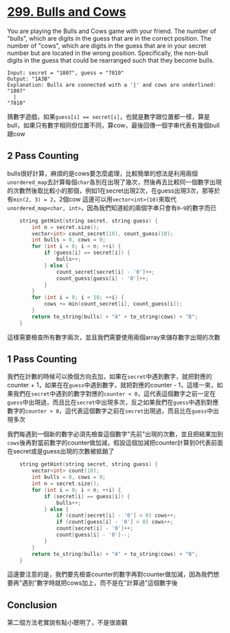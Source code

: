 # [299. Bulls and Cows](https://leetcode.com/problems/bulls-and-cows/)

You are playing the Bulls and Cows game with your friend.
The number of "bulls", which are digits in the guess that are in the correct position.
The number of "cows", which are digits in the guess that are in your secret number but are located in the wrong position. Specifically, the non-bull digits in the guess that could be rearranged such that they become bulls.

```
Input: secret = "1807", guess = "7810"
Output: "1A3B"
Explanation: Bulls are connected with a '|' and cows are underlined:
"1807"
  |
"7810"
```

猜數字遊戲，如果`guess[i] == secret[i]`，也就是數字跟位置都一樣，算是bull，如果只有數字相同但位置不同，算cow，最後回傳一個字串代表有幾個bull跟cow

## 2 Pass Counting
bulls很好計算，麻煩的是cows要怎麼處理，比較簡單的想法是利用兩個`unordered_map`去計算每個`char`各別在出現了幾次，然後再去比較同一個數字出現的次數然後取比較小的那個，例如1在secret出現2次，在guess出現3次，那等於有`min(2, 3) = 2`，2個cow
這邊可以用`vector<int>(10)`來取代`unordered_map<char, int>`，因為我們知道給的兩個字串只會有`0~9`的數字而已

```cpp
    string getHint(string secret, string guess) {
        int n = secret.size();
        vector<int> count_secret(10), count_guess(10);
        int bulls = 0, cows = 0;
        for (int i = 0; i < n; ++i) {
            if (guess[i] == secret[i]) {
                bulls++;
            } else {
                count_secret[secret[i] - '0']++;
                count_guess[guess[i] - '0']++;
            }
        }
        for (int i = 0; i < 10; ++i) {
            cows += min(count_secret[i], count_guess[i]);
        }
        return to_string(bulls) + "A" + to_string(cows) + "B";
    }
```

這樣需要檢查所有數字兩次，並且我們需要使用兩個array來儲存數字出現的次數

## 1 Pass Counting
我們在計數的時候可以換個方向去加，如果在`secret`中遇到數字，就把對應的counter + 1，如果在在`guess`中遇到數字，就把對應的counter - 1，這樣一來，如果我們在`secret`中遇到的數字對應的`counter < 0`，這代表這個數字之前一定在`guess`中出現過，而且比在`secret`中出現多次，反之如果我們在`guess`中遇到對應數字的`counter > 0`，這代表這個數字之前在`secret`出現過，而且比在`guess`中出現多次

我們每遇到一個新的數字必須先檢查這個數字"先前"出現的次數，並且把結果加到`cows`後再對當前數字的counter做加減，假設這個加減把counter計算到0代表前面在secret或是guess出現的次數被抵銷了

```cpp
    string getHint(string secret, string guess) {
        vector<int> count(10);
        int bulls = 0, cows = 0;
        int n = secret.size();
        for (int i = 0; i < n; ++i) {
            if (secret[i] == guess[i]) {
                bulls++;
            } else {
                if (count[secret[i] - '0'] < 0) cows++;
                if (count[guess[i] - '0'] > 0) cows++;
                count[secret[i] - '0']++;
                count[guess[i] - '0']--;
            }
        }
        return to_string(bulls) + "A" + to_string(cows) + "B";
    }
```

這邊要注意的是，我們要先檢查counter的數字再對counter做加減，因為我們想要再"遇到"數字時就把cows加上，而不是在"計算過"這個數字後

## Conclusion
第二個方法老實說有點小聰明了，不是很直觀

